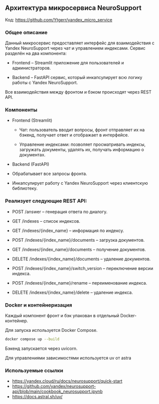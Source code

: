 ## Архитектура микросервиса NeuroSupport
Код: https://github.com/Ytgerr/yandex_micro_service 
### Общее описание

 Данный микросервис предоставляет интерфейс для взаимодействия с Yandex NeuroSupport через чат и управлением индексами. Сервис разделён на два компонента:

- Frontend – Streamlit приложение для пользователей и администраторов.

- Backend – FastAPI сервис, который инкапсулирует всю логику работы с Yandex NeuroSupport.

Все взаимодействия между фронтом и бэком происходят через REST API.

### Компоненты
- Frontend (Streamlit)

    - Чат: пользователь вводит вопросы, фронт отправляет их на бэкенд, получает ответ и отображает в интерфейсе.

    - Управление индексами: позволяет просматривать индексы, загружать документы, удалять их, получать информацию о документах.

- Backend (FastAPI)

- Обрабатывает все запросы фронта.

- Инкапсулирует работу с Yandex NeuroSupport через клиентскую библиотеку.

### Реализует следующие REST API:

- POST /answer – генерация ответа по диалогу.

- GET /indexes – список индексов.

- GET /indexes/{index_name} – информация по индексу.

- POST /indexes/{index_name}/documents – загрузка документов.

- GET /indexes/{index_name}/documents – получение документов.

- DELETE /indexes/{index_name}/documents – удаление документов.

- POST /indexes/{index_name}/switch_version – переключение версии индекса.

- POST /indexes/{index_name}/rename – переименование индекса.

- DELETE /indexes/{index_name}/delete – удаление индекса.

### Docker и контейнеризация

Каждый компонент фронт и бэк упакован в отдельный Docker-контейнер.

Для запуска используется Docker Compose.

```bash
docker compose up --build
```

Бэкенд запускается через uvicorn.

Для управлениями зависимостями используется uv от astra

### Используемые ссылки
- https://yandex.cloud/ru/docs/neurosupport/quick-start
- https://github.com/yandex/neurosupport-api/blob/main/cookbook_neurosupport.ipynb
- https://docs.astral.sh/uv/

